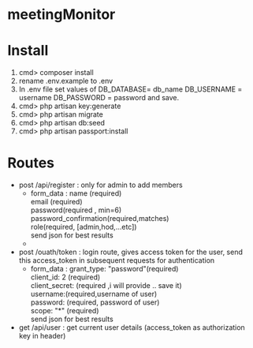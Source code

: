 # meetingMonitor

# Install
<ol>
  <li>cmd> composer install </li>
  <li>rename .env.example to .env </li>
  <li> In .env file set values of DB_DATABASE= db_name DB_USERNAME = username DB_PASSWORD = password and save. </li>
  <li>cmd> php artisan key:generate </li>
  <li>cmd> php artisan migrate </li>
  <li>cmd> php artisan db:seed </li>
  <li>cmd> php artisan passport:install </li>
</ol>
    
# Routes
   <ul>
    <li>post /api/register : only for admin to add members 
        <ul>
          <li> form_data : name (required)<br>email (required) <br>password(required , min=6)<br>password_confirmation(required,matches)<br>role(required, [admin,hod,...etc])  <br> send json for best results<li>
        </ul>
  </li>
    <li>post /ouath/token  : login route, gives access token for the user, send this access_token in subsequent requests for authentication
        <ul>
          <li> form_data : grant_type: "password"(required)<br>client_id: 2 (required)<br> client_secret: (required ,i will provide .. save it) <br> username:(required,username of user) <br> password: (required, password of user)<br> scope: "*" (required)<br> send json for best results </li>
        </ul>
  </li>
  <li>get /api/user : get current user details (access_token as authorization key in header)</li>
   </ul>
    
    
